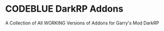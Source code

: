 # CODEBLUE DarkRP Addons
 A Collection of All WORKING Versions of <CODEBLUE> Addons for Garry's Mod DarkRP
